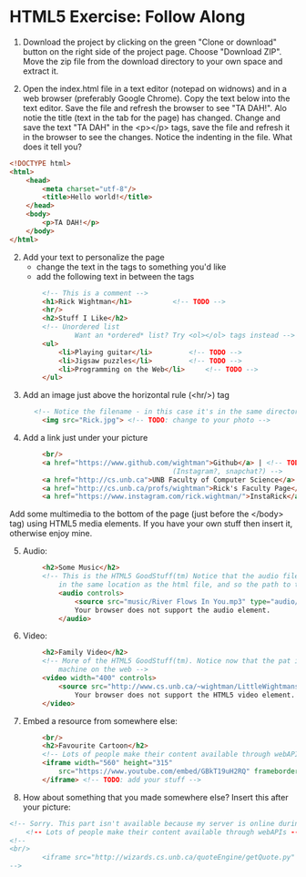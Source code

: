 # HTML5 Exercise: Follow Along

1. Download the project by clicking on the green "Clone or download" button on the right side of the project page. Choose "Download ZIP".  Move the zip file from the download directory to your own space and extract it.

2. Open the index.html file in a text editor (notepad on widnows) and in a web browser (preferably Google Chrome). Copy the text below into the text editor. Save the file and refresh the browser to see "TA DAH!". Alo notie the title (text in the tab for the page) has changed. Change and save the text "TA DAH" in the &lt;p&gt;&lt;/p&gt; tags, save the file and refresh it in the browser to see the changes. Notice the indenting in the file. What does it tell you?
```html
<!DOCTYPE html>
<html>
	<head>
		<meta charset="utf-8"/>
		<title>Hello world!</title>
	</head>
	<body>
		<p>TA DAH!</p>
	</body>
</html>
```
2. Add your text to personalize the page
	- change the text in the <title></title> tags to something you'd like
	- add the following text in between the <body></body> tags
```html
		<!-- This is a comment -->
		<h1>Rick Wightman</h1>			<!-- TODO -->
		<hr/>
		<h2>Stuff I Like</h2>
		<!-- Unordered list
      			Want an *ordered* list? Try <ol></ol> tags instead -->
		<ul>
			<li>Playing guitar</li>			<!-- TODO -->
			<li>Jigsaw puzzles</li>			<!-- TODO -->
			<li>Programming on the Web</li>		<!-- TODO -->
		</ul>
```
3. Add an image just above the horizontal rule (&lt;hr/&gt;) tag
```html
	  <!-- Notice the filename - in this case it's in the same directory as the web page -->
		<img src="Rick.jpg"> <!-- TODO: change to your photo -->
```
4. Add a link just under your picture
```html
	  	<br/>
		<a href="https://www.github.com/wightman">Github</a> | <!-- TODO: add your stuff
										(Instagram?, snapchat?) -->
		<a href="http://cs.unb.ca">UNB Faculty of Computer Science</a> |
		<a href="http://cs.unb.ca/profs/wightman">Rick's Faculty Page</a>
		<a href="https://www.instagram.com/rick.wightman/">InstaRick</a>
```
Add some multimedia to the bottom of the page (just before the &lt;/body&gt; tag) using HTML5 media elements. 
If you have your own stuff then insert it, otherwise enjoy mine.

5. Audio:
```html
		<h2>Some Music</h2>
		<!-- This is the HTML5 GoodStuff(tm) Notice that the audio file is inside a folder named "music"
			in the same location as the html file, and so the path to the file reflects this -->
			<audio controls>
				<source src="music/River Flows In You.mp3" type="audio/mpeg">
				Your browser does not support the audio element.
			</audio>
```
6. Video:
```html
		<h2>Family Video</h2>
		<!-- More of the HTML5 GoodStuff(tm). Notice now that the pat is an address (URL) since it's on another 
			machine on the web -->
		<video width="400" controls>
			<source src="http://www.cs.unb.ca/~wightman/LittleWightmansDancing.mp4" type="video/mp4">
				Your browser does not support the HTML5 video element. <!-- TODO: add your stuff -->
		</video>
```
7. Embed a resource from somewhere else:
```html
		<br/>
		<h2>Favourite Cartoon</h2>
		<!-- Lots of people make their content available through webAPIs -->
		<iframe width="560" height="315" 
			src="https://www.youtube.com/embed/GBkT19uH2RQ" frameborder="0" allowfullscreen>
		</iframe> <!-- TODO: add your stuff -->
```

8. How about something that you made somewhere else? Insert this after your picture:
```html
<!-- Sorry. This part isn't available because my server is online during these times. Darn you COVID-19!
	<!-- Lots of people make their content available through webAPIs -- even me! -->
<!--
<br/>
		<iframe src="http://wizards.cs.unb.ca/quoteEngine/getQuote.py" frameborder="0"></iframe>
-->
```

